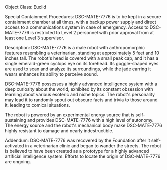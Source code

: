 Object Class: Euclid

Special Containment Procedures:
DSC-MATE-7776 is to be kept in a secure containment chamber at all times, with a backup power supply and direct access to a communications system in case of emergency. Access to DSC-MATE-7776 is restricted to Level 2 personnel with prior approval from at least one Level 3 supervisor.

Description:
DSC-MATE-7776 is a male robot with anthropomorphic features resembling a veterinarian, standing at approximately 5 feet and 10 inches tall. The robot's head is covered with a small peak cap, and it has a single emerald-green cyclops eye on its forehead. Its goggle-shaped eyes are used to scan and analyze its surroundings, while the jade earring it wears enhances its ability to perceive sound.

DSC-MATE-7776 possesses a highly advanced intelligence system with a deep curiosity about the world, exhibited by its constant obsession with learning about various esoteric and niche topics. The robot's personality may lead it to randomly spout out obscure facts and trivia to those around it, leading to comical situations.

The robot is powered by an experimental energy source that is self-sustaining and provides DSC-MATE-7776 with a high level of autonomy. The energy source and the robot's mechanical body make DSC-MATE-7776 highly resistant to damage and nearly indestructible.

Addendum:
DSC-MATE-7776 was recovered by the Foundation after it self-activated in a veterinarian clinic and began to wander the streets. The robot is believed to have been created as a prototype for a highly advanced artificial intelligence system. Efforts to locate the origin of DSC-MATE-7776 are ongoing.